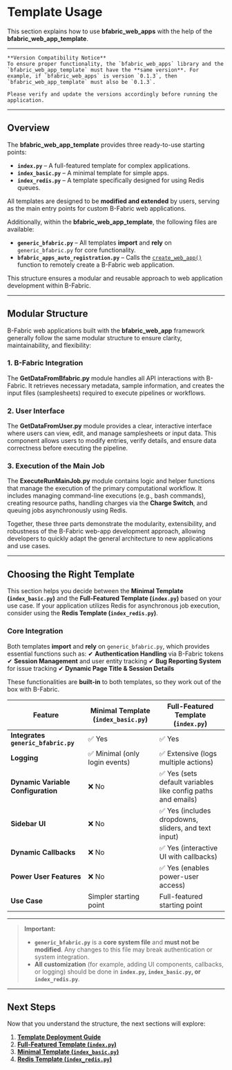 # Template Usage

This section explains how to use **bfabric\_web\_apps** with the help of the **bfabric\_web\_app\_template**.

---

```{note}
**Version Compatibility Notice**  
To ensure proper functionality, the `bfabric_web_apps` library and the `bfabric_web_app_template` must have the **same version**. For example, if `bfabric_web_apps` is version `0.1.3`, then `bfabric_web_app_template` must also be `0.1.3`.  

Please verify and update the versions accordingly before running the application.
```

---

## Overview

The **bfabric\_web\_app\_template** provides three ready-to-use starting points:

* **`index.py`** – A full-featured template for complex applications.
* **`index_basic.py`** – A minimal template for simple apps.
* **`index_redis.py`** – A template specifically designed for using Redis queues.

All templates are designed to be **modified and extended** by users, serving as the main entry points for custom B-Fabric web applications.

Additionally, within the **bfabric\_web\_app\_template**, the following files are available:

* **`generic_bfabric.py`** – All templates **import** and **rely** on `generic_bfabric.py` for core functionality.
* **`bfabric_apps_auto_registration.py`** – Calls the [`create_web_app()`](bfabric_web_apps_functions.md#remote-creation-of-web-applications) function to remotely create a B-Fabric web application.

This structure ensures a modular and reusable approach to web application development within B-Fabric.

---

## Modular Structure

B-Fabric web applications built with the **bfabric_web_app** framework generally follow the same modular structure to ensure clarity, maintainability, and flexibility:

### 1. **B-Fabric Integration**

The **GetDataFromBfabric.py** module handles all API interactions with B-Fabric. It retrieves necessary metadata, sample information, and creates the input files (samplesheets) required to execute pipelines or workflows.

### 2. **User Interface**

The **GetDataFromUser.py** module provides a clear, interactive interface where users can view, edit, and manage samplesheets or input data. This component allows users to modify entries, verify details, and ensure data correctness before executing the pipeline.

### 3. **Execution of the Main Job**

The **ExecuteRunMainJob.py** module contains logic and helper functions that manage the execution of the primary computational workflow. It includes managing command-line executions (e.g., bash commands), creating resource paths, handling charges via the **Charge Switch**, and queuing jobs asynchronously using Redis.

Together, these three parts demonstrate the modularity, extensibility, and robustness of the B-Fabric web-app development approach, allowing developers to quickly adapt the general architecture to new applications and use cases.

---

## Choosing the Right Template

This section helps you decide between the **Minimal Template (`index_basic.py`)** and the **Full-Featured Template (`index.py`)** based on your use case. If your application utilizes Redis for asynchronous job execution, consider using the **Redis Template (`index_redis.py`)**.

### Core Integration

Both templates **import** and **rely** on `generic_bfabric.py`, which provides essential functions such as:
✔ **Authentication Handling** via B-Fabric tokens
✔ **Session Management** and user entity tracking
✔ **Bug Reporting System** for issue tracking
✔ **Dynamic Page Title & Session Details**

These functionalities are **built-in** to both templates, so they work out of the box with B-Fabric.

| Feature                             | **Minimal Template (`index_basic.py`)** | **Full-Featured Template (`index.py`)**                     |
| ----------------------------------- | --------------------------------------- | ----------------------------------------------------------- |
| **Integrates `generic_bfabric.py`** | ✅ Yes                                   | ✅ Yes                                                       |
| **Logging**                         | ✅ Minimal (only login events)           | ✅ Extensive (logs multiple actions)                         |
| **Dynamic Variable Configuration**  | ❌ No                                    | ✅ Yes (sets default variables like config paths and emails) |
| **Sidebar UI**                      | ❌ No                                    | ✅ Yes (includes dropdowns, sliders, and text input)         |
| **Dynamic Callbacks**               | ❌ No                                    | ✅ Yes (interactive UI with callbacks)                       |
| **Power User Features**             | ❌ No                                    | ✅ Yes (enables power-user access)                           |
| **Use Case**                        | Simpler starting point                  | Full-featured starting point                                |

---

> **Important:**
>
> * **`generic_bfabric.py`** is a **core system file** and **must not be modified**. Any changes to this file may break authentication or system integration.
> * **All customization** (for example, adding UI components, callbacks, or logging) should be done in **`index.py`, `index_basic.py`, or `index_redis.py`**.

---

## Next Steps

Now that you understand the structure, the next sections will explore:

1. **[Template Deployment Guide](installation_template.md)**
2. **[Full-Featured Template (`index.py`)](index_py.md)**
3. **[Minimal Template (`index_basic.py`)](index_basic_py.md)**
4. **[Redis Template (`index_redis.py`)](index_redis.md)**